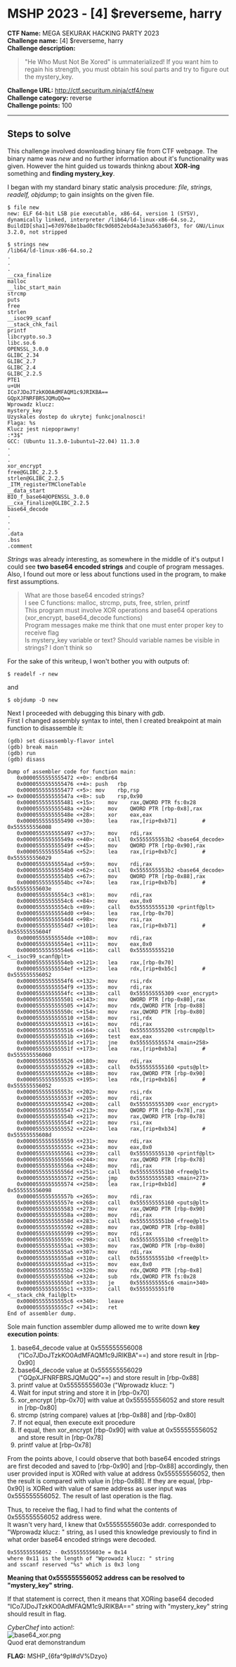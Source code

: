 # MSHP 2023 - [4] $reverseme, harry  

**CTF Name:** MEGA SEKURAK HACKING PARTY 2023  
**Challenge name:** [4] $reverseme, harry  
**Challenge description:**  
> "He Who Must Not Be Xored" is ummaterialized! If you want him to regain his strength, you must obtain his soul parts and try to figure out the mystery_key.   

**Challenge URL:** http://ctf.securitum.ninja/ctf4/new  
**Challenge category:** reverse  
**Challenge points:** 100  

* * *  

## Steps to solve  
This challenge involved downloading binary file from CTF webpage. The binary name was *new* and no further information about it's functionality was given. However the hint guided us towards thinkng about **XOR-ing** something and **finding mystery_key**.  

I began with my standard binary static analysis procedure: *file, strings, readelf, objdump*; to gain insights on the given file.  

```shell  
$ file new  
new: ELF 64-bit LSB pie executable, x86-64, version 1 (SYSV), dynamically linked, interpreter /lib64/ld-linux-x86-64.so.2, BuildID[sha1]=67d9768e1bad0cf8c9d6052ebd4a3e3a563a60f3, for GNU/Linux 3.2.0, not stripped  
```  

```shell  
$ strings new  
/lib64/ld-linux-x86-64.so.2  
.  
.  
.  
__cxa_finalize  
malloc  
__libc_start_main  
strcmp  
puts  
free  
strlen  
__isoc99_scanf  
__stack_chk_fail  
printf  
libcrypto.so.3  
libc.so.6  
OPENSSL_3.0.0  
GLIBC_2.34  
GLIBC_2.7  
GLIBC_2.4  
GLIBC_2.2.5  
PTE1  
u+UH  
ICo7JDoJTzkKO0AdMFAQM1c9JRIKBA==  
GQpXJFNRFBRSJQMuQQ==  
Wprowadz klucz:   
mystery_key  
Uzyskales dostep do ukrytej funkcjonalnosci!  
Flaga: %s  
Klucz jest niepoprawny!  
:*3$"  
GCC: (Ubuntu 11.3.0-1ubuntu1~22.04) 11.3.0  
.  
.  
.  
xor_encrypt  
free@GLIBC_2.2.5  
strlen@GLIBC_2.2.5  
_ITM_registerTMCloneTable  
__data_start  
BIO_f_base64@OPENSSL_3.0.0  
__cxa_finalize@GLIBC_2.2.5  
base64_decode  
.  
.  
.  
.data  
.bss  
.comment  
```  

*Strings* was already interesting, as somewhere in the middle of it's output I could see **two base64 encoded strings** and couple of program messages. Also, I found out more or less about functions used in the program, to make first assumptions.  

> What are those base64 encoded strings?  
> I see C functions: malloc, strcmp, puts, free, strlen, printf  
> This program must involve XOR operations and base64 operations (xor_encrypt, base64_decode functions)  
> Program messages make me think that one must enter proper key to receive flag  
> Is mystery_key variable or text? Should variable names be visible in strings? I don't think so  

For the sake of this writeup, I won't bother you with outputs of:  
```shell  
$ readelf -r new  
```  
and  
```shell  
$ objdump -D new  
```  

Next I proceeded with debugging this binary with *gdb*.  
First I changed assembly syntax to intel, then I created breakpoint at main function to disassemble it:  
```shell  
(gdb) set disassembly-flavor intel  
(gdb) break main  
(gdb) run  
(gdb) disass  
```  

```  
Dump of assembler code for function main:  
   0x0000555555555472 <+0>:	endbr64   
   0x0000555555555476 <+4>:	push   rbp  
   0x0000555555555477 <+5>:	mov    rbp,rsp  
=> 0x000055555555547a <+8>:	sub    rsp,0x90  
   0x0000555555555481 <+15>:	mov    rax,QWORD PTR fs:0x28  
   0x000055555555548a <+24>:	mov    QWORD PTR [rbp-0x8],rax  
   0x000055555555548e <+28>:	xor    eax,eax  
   0x0000555555555490 <+30>:	lea    rax,[rip+0xb71]        # 0x555555556008  
   0x0000555555555497 <+37>:	mov    rdi,rax  
   0x000055555555549a <+40>:	call   0x5555555553b2 <base64_decode>  
   0x000055555555549f <+45>:	mov    QWORD PTR [rbp-0x90],rax  
   0x00005555555554a6 <+52>:	lea    rax,[rip+0xb7c]        # 0x555555556029  
   0x00005555555554ad <+59>:	mov    rdi,rax  
   0x00005555555554b0 <+62>:	call   0x5555555553b2 <base64_decode>  
   0x00005555555554b5 <+67>:	mov    QWORD PTR [rbp-0x88],rax  
   0x00005555555554bc <+74>:	lea    rax,[rip+0xb7b]        # 0x55555555603e  
   0x00005555555554c3 <+81>:	mov    rdi,rax  
   0x00005555555554c6 <+84>:	mov    eax,0x0  
   0x00005555555554cb <+89>:	call   0x555555555130 <printf@plt>  
   0x00005555555554d0 <+94>:	lea    rax,[rbp-0x70]  
   0x00005555555554d4 <+98>:	mov    rsi,rax  
   0x00005555555554d7 <+101>:	lea    rax,[rip+0xb71]        # 0x55555555604f  
   0x00005555555554de <+108>:	mov    rdi,rax  
   0x00005555555554e1 <+111>:	mov    eax,0x0  
   0x00005555555554e6 <+116>:	call   0x555555555210 <__isoc99_scanf@plt>  
   0x00005555555554eb <+121>:	lea    rax,[rbp-0x70]  
   0x00005555555554ef <+125>:	lea    rdx,[rip+0xb5c]        # 0x555555556052  
   0x00005555555554f6 <+132>:	mov    rsi,rdx  
   0x00005555555554f9 <+135>:	mov    rdi,rax  
   0x00005555555554fc <+138>:	call   0x555555555309 <xor_encrypt>  
   0x0000555555555501 <+143>:	mov    QWORD PTR [rbp-0x80],rax  
   0x0000555555555505 <+147>:	mov    rdx,QWORD PTR [rbp-0x88]  
   0x000055555555550c <+154>:	mov    rax,QWORD PTR [rbp-0x80]  
   0x0000555555555510 <+158>:	mov    rsi,rdx  
   0x0000555555555513 <+161>:	mov    rdi,rax  
   0x0000555555555516 <+164>:	call   0x555555555200 <strcmp@plt>  
   0x000055555555551b <+169>:	test   eax,eax  
   0x000055555555551d <+171>:	jne    0x555555555574 <main+258>  
   0x000055555555551f <+173>:	lea    rax,[rip+0xb3a]        # 0x555555556060  
   0x0000555555555526 <+180>:	mov    rdi,rax  
   0x0000555555555529 <+183>:	call   0x555555555160 <puts@plt>  
   0x000055555555552e <+188>:	mov    rax,QWORD PTR [rbp-0x90]  
   0x0000555555555535 <+195>:	lea    rdx,[rip+0xb16]        # 0x555555556052  
   0x000055555555553c <+202>:	mov    rsi,rdx  
   0x000055555555553f <+205>:	mov    rdi,rax  
   0x0000555555555542 <+208>:	call   0x555555555309 <xor_encrypt>  
   0x0000555555555547 <+213>:	mov    QWORD PTR [rbp-0x78],rax  
   0x000055555555554b <+217>:	mov    rax,QWORD PTR [rbp-0x78]  
   0x000055555555554f <+221>:	mov    rsi,rax  
   0x0000555555555552 <+224>:	lea    rax,[rip+0xb34]        # 0x55555555608d  
   0x0000555555555559 <+231>:	mov    rdi,rax  
   0x000055555555555c <+234>:	mov    eax,0x0  
   0x0000555555555561 <+239>:	call   0x555555555130 <printf@plt>  
   0x0000555555555566 <+244>:	mov    rax,QWORD PTR [rbp-0x78]  
   0x000055555555556a <+248>:	mov    rdi,rax  
   0x000055555555556d <+251>:	call   0x5555555551b0 <free@plt>  
   0x0000555555555572 <+256>:	jmp    0x555555555583 <main+273>  
   0x0000555555555574 <+258>:	lea    rax,[rip+0xb1d]        # 0x555555556098  
   0x000055555555557b <+265>:	mov    rdi,rax  
   0x000055555555557e <+268>:	call   0x555555555160 <puts@plt>  
   0x0000555555555583 <+273>:	mov    rax,QWORD PTR [rbp-0x90]  
   0x000055555555558a <+280>:	mov    rdi,rax  
   0x000055555555558d <+283>:	call   0x5555555551b0 <free@plt>  
   0x0000555555555592 <+288>:	mov    rax,QWORD PTR [rbp-0x88]  
   0x0000555555555599 <+295>:	mov    rdi,rax  
   0x000055555555559c <+298>:	call   0x5555555551b0 <free@plt>  
   0x00005555555555a1 <+303>:	mov    rax,QWORD PTR [rbp-0x80]  
   0x00005555555555a5 <+307>:	mov    rdi,rax  
   0x00005555555555a8 <+310>:	call   0x5555555551b0 <free@plt>  
   0x00005555555555ad <+315>:	mov    eax,0x0  
   0x00005555555555b2 <+320>:	mov    rdx,QWORD PTR [rbp-0x8]  
   0x00005555555555b6 <+324>:	sub    rdx,QWORD PTR fs:0x28  
   0x00005555555555bf <+333>:	je     0x5555555555c6 <main+340>  
   0x00005555555555c1 <+335>:	call   0x5555555551f0 <__stack_chk_fail@plt>  
   0x00005555555555c6 <+340>:	leave    
   0x00005555555555c7 <+341>:	ret      
End of assembler dump.  
```  

Sole main function assembler dump allowed me to write down **key execution points**:  
1. base64_decode value at 0x555555556008 ("ICo7JDoJTzkKO0AdMFAQM1c9JRIKBA"==) and store result in [rbp-0x90]  
2. base64_decode value at 0x555555556029 ("GQpXJFNRFBRSJQMuQQ"==) and store result in [rbp-0x88]  
3. printf value at 0x55555555603e ("Wprowadz klucz: ")  
4. Wait for input string and store it in [rbp-0x70]  
5. xor_encrypt [rbp-0x70] with value at 0x555555556052 and store result in [rbp-0x80]  
6. strcmp (string compare) values at [rbp-0x88] and [rbp-0x80]  
7. If not equal, then execute exit procedure  
8. If equal, then xor_encrypt [rbp-0x90] with value at 0x555555556052 and store result in [rbp-0x78]  
9. printf value at [rbp-0x78]  

From the points above, I could observe that both base64 encoded strings are first decoded and saved to [rbp-0x90] and [rbp-0x88] accordingly, then user provided input is XORed with value at address 0x555555556052, then the result is compared with value in [rbp-0x88]. If they are equal, [rbp-0x90] is XORed with value of same address as user input was 0x555555556052. The result of last operation is the flag.  

Thus, to receive the flag, I had to find what the contents of 0x555555556052 address were.  
It wasn't very hard, I knew that 0x55555555603e addr. corresponded to "Wprowadz klucz: " string, as I used this knowledge previously to find in what order base64 encoded strings were decoded.  
```  
0x555555556052 - 0x55555555603e = 0x14  
where 0x11 is the length of "Wprowadz klucz: " string  
and sscanf reserved "%s" which is 0x3 long  
```  

**Meaning that 0x555555556052 address can be resolved to "mystery_key" string.**  

If that statement is correct, then it means that XORing base64 decoded "ICo7JDoJTzkKO0AdMFAQM1c9JRIKBA==" string with "mystery_key" string should result in flag.  

*CyberChef* into action!:  
![base64_xor.png](../_resources/base64_xor.png)  
Quod erat demonstrandum  

**FLAG:** MSHP_{6fa^9pI#dV%Dzyo}